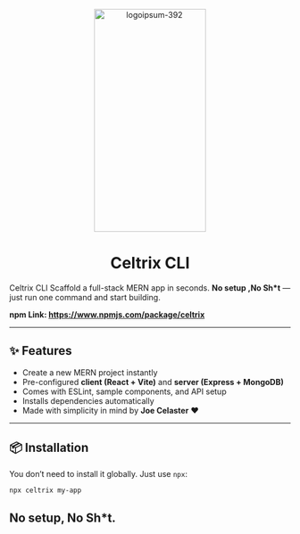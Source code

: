 <p align="center">
  
<img width="200" height="400" alt="logoipsum-392" src="https://github.com/user-attachments/assets/4eeccf63-ff8f-4849-a579-e2f912204a78" />
</p>
<h1 align="center">
Celtrix CLI
</h1>

Celtrix CLI Scaffold a full-stack MERN app in seconds.
**No setup ,No Sh*t** — just run one command and start building.

**npm Link: https://www.npmjs.com/package/celtrix**

---

## ✨ Features
- Create a new MERN project instantly
- Pre-configured **client (React + Vite)** and **server (Express + MongoDB)**
- Comes with ESLint, sample components, and API setup
- Installs dependencies automatically
- Made with simplicity in mind by **Joe Celaster** ❤️ 

---

## 📦 Installation

You don’t need to install it globally. Just use `npx`:

```bash
npx celtrix my-app
```

## No setup, No Sh*t.
